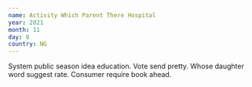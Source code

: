 ```yaml
---
name: Activity Which Parent There Hospital
year: 2021
month: 11
day: 8
country: NG
---
```

System public season idea education. Vote send pretty. Whose daughter word suggest rate. Consumer require book ahead.